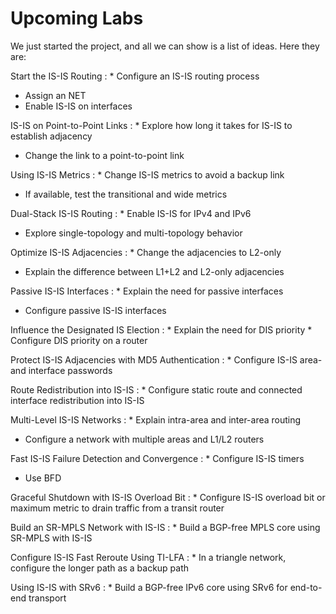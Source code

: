 # Upcoming Labs

We just started the project, and all we can show is a list of ideas. Here they are:

Start the IS-IS Routing
: * Configure an IS-IS routing process
  * Assign an NET
  * Enable IS-IS on interfaces

IS-IS on Point-to-Point Links
: * Explore how long it takes for IS-IS to establish adjacency
  * Change the link to a point-to-point link

Using IS-IS Metrics
: * Change IS-IS metrics to avoid a backup link
  * If available, test the transitional and wide metrics

Dual-Stack IS-IS Routing
: * Enable IS-IS for IPv4 and IPv6
  * Explore single-topology and multi-topology behavior

Optimize IS-IS Adjacencies
: * Change the adjacencies to L2-only
  * Explain the difference between L1+L2 and L2-only adjacencies

Passive IS-IS Interfaces
: * Explain the need for passive interfaces
  * Configure passive IS-IS interfaces

Influence the Designated IS Election
: * Explain the need for DIS priority
	* Configure DIS priority on a router

Protect IS-IS Adjacencies with MD5 Authentication
: * Configure IS-IS area- and interface passwords

Route Redistribution into IS-IS
: * Configure static route and connected interface redistribution into IS-IS

Multi-Level IS-IS Networks
: * Explain intra-area and inter-area routing
  * Configure a network with multiple areas and L1/L2 routers

Fast IS-IS Failure Detection and Convergence
: * Configure IS-IS timers
  * Use BFD

Graceful Shutdown with IS-IS Overload Bit
: * Configure IS-IS overload bit or maximum metric to drain traffic from a transit router

Build an SR-MPLS Network with IS-IS
: * Build a BGP-free MPLS core using SR-MPLS with IS-IS

Configure IS-IS Fast Reroute Using TI-LFA
: * In a triangle network, configure the longer path as a backup path

Using IS-IS with SRv6
: * Build a BGP-free IPv6 core using SRv6 for end-to-end transport
